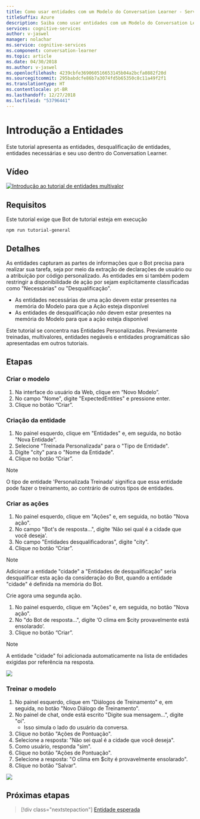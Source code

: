 ```yaml
---
title: Como usar entidades com um Modelo do Conversation Learner - Serviços Cognitivos da Microsoft | Microsoft Docs
titleSuffix: Azure
description: Saiba como usar entidades com um Modelo do Conversation Learner.
services: cognitive-services
author: v-jaswel
manager: nolachar
ms.service: cognitive-services
ms.component: conversation-learner
ms.topic: article
ms.date: 04/30/2018
ms.author: v-jaswel
ms.openlocfilehash: 4239cbfe369060516653145b04a2bcfa0882f20d
ms.sourcegitcommit: 295babdcfe86b7a3074fd5b65350c8c11a49f2f1
ms.translationtype: HT
ms.contentlocale: pt-BR
ms.lasthandoff: 12/27/2018
ms.locfileid: "53796441"
---
```

# <a name="introduction-to-entities"></a>Introdução a Entidades

Este tutorial apresenta as entidades, desqualificação de entidades, entidades necessárias e seu uso dentro do Conversation Learner.

## <a name="video"></a>Vídeo

[![Introdução ao tutorial de entidades multivalor](https://aka.ms/cl_Tutorial_v3_IntroEntities_Preview)](https://aka.ms/cl_Tutorial_v3_IntroEntities)

## <a name="requirements"></a>Requisitos

Este tutorial exige que Bot de tutorial esteja em execução

    npm run tutorial-general

## <a name="details"></a>Detalhes

As entidades capturam as partes de informações que o Bot precisa para realizar sua tarefa, seja por meio da extração de declarações de usuário ou a atribuição por código personalizado. As entidades em si também podem restringir a disponibilidade de ação por sejam explicitamente classificadas como "Necessárias" ou "Desqualificação".

- As entidades necessárias de uma ação devem estar presentes na memória do Modelo para que a Ação esteja disponível
- As entidades de desqualificação *não* devem estar presentes na memória do Modelo para que a ação esteja disponível

Este tutorial se concentra nas Entidades Personalizadas. Previamente treinadas, multivalores, entidades negáveis e entidades programáticas são apresentadas em outros tutoriais.

## <a name="steps"></a>Etapas

### <a name="create-the-model"></a>Criar o modelo

1. Na interface do usuário da Web, clique em “Novo Modelo”.
2. No campo "Nome", digite "ExpectedEntities" e pressione enter.
3. Clique no botão “Criar”.

### <a name="entity-creation"></a>Criação da entidade

1. No painel esquerdo, clique em "Entidades" e, em seguida, no botão "Nova Entidade".
2. Selecione "Treinada Personalizada" para o "Tipo de Entidade".
3. Digite "city" para o "Nome da Entidade".
4. Clique no botão “Criar”.

> [!NOTE]
> O tipo de entidade 'Personalizada Treinada' significa que essa entidade pode fazer o treinamento, ao contrário de outros tipos de entidades.

### <a name="create-the-actions"></a>Criar as ações

1. No painel esquerdo, clique em "Ações" e, em seguida, no botão "Nova ação".
2. No campo "Bot's de resposta...", digite 'Não sei qual é a cidade que você deseja'.
3. No campo "Entidades desqualificadoras", digite "city".
4. Clique no botão “Criar”.

> [!NOTE]
> Adicionar a entidade "cidade" a "Entidades de desqualificação" seria desqualificar esta ação da consideração do Bot, quando a entidade "cidade" é definida na memória do Bot.

Crie agora uma segunda ação.

1. No painel esquerdo, clique em "Ações" e, em seguida, no botão "Nova ação".
2. No "do Bot de resposta...", digite ‘O clima em $city provavelmente está ensolarado’.
3. Clique no botão “Criar”.

> [!NOTE]
> A entidade "cidade" foi adicionada automaticamente na lista de entidades exigidas por referência na resposta.

![](../media/tutorial3_actions.PNG)

### <a name="train-the-model"></a>Treinar o modelo

1. No painel esquerdo, clique em "Diálogos de Treinamento" e, em seguida, no botão "Novo Diálogo de Treinamento".
2. No painel de chat, onde está escrito "Digite sua mensagem...", digite "oi".
    - Isso simula o lado do usuário da conversa.
3. Clique no botão "Ações de Pontuação".
4. Selecione a resposta: "Não sei qual é a cidade que você deseja".
5. Como usuário, responda "sim".
6. Clique no botão "Ações de Pontuação".
7. Selecione a resposta: "O clima em $city é provavelmente ensolarado".
8. Clique no botão "Salvar".

![](../media/tutorial3_entities.PNG)

## <a name="next-steps"></a>Próximas etapas

> [!div class="nextstepaction"]
> [Entidade esperada](./05-expected-entity.md)
